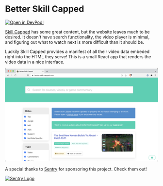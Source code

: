 # Better Skill Capped

[![Open in DevPod!](https://devpod.sh/assets/open-in-devpod.svg)](https://devpod.sh/open#https://github.com/shepherdjerred/better-skill-capped)

[Skill Capped](https://www.skill-capped.com/) has some great content, but the website leaves much to be desired. It doesn't have search functionality, the video player is minimal, and figuring out what to watch next is more difficult than it should be.

Luckily Skill Capped provides a manifest of all their video data embeded right into the HTML they serve! This is a small React app that renders the video data in a nice interface.

![Screenshot of the website](assets/screenshot.png)

A special thanks to [Sentry](https://sentry.io/) for sponsoring this project. Check them out!

[![Sentry Logo](https://i.imgur.com/6do6yJx.png)](https://sentry.io/)
 
